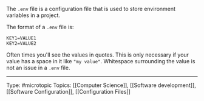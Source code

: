 The `.env` file is a configuration file that is used to store environment variables in a project.

The format of a `.env` file is:
```
KEY1=VALUE1
KEY2=VALUE2
```
Often times you'll see the values in quotes. This is only necessary if your value has a space in it like `"my value"`. Whitespace surrounding the value is not an issue in a `.env` file.

___
Type: #microtopic 
Topics: [[Computer Science]], [[Software development]], [[Software Configuration]], [[Configuration Files]]

